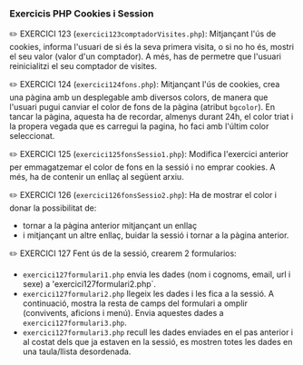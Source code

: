 ### Exercicis PHP Cookies i Session

✏️   EXERCICI 123	(`exercici123comptadorVisites.php`): Mitjançant l'ús de cookies, informa l'usuari de si és la seva primera visita, o si no ho és, mostri el seu valor (valor d'un comptador).
     A més, has de permetre que l'usuari reinicialitzi el seu comptador de visites.

✏️   EXERCICI 124	(`exercici124fons.php`): Mitjançant l'ús de cookies, crea una pàgina amb un desplegable amb diversos colors, de manera que l'usuari pugui canviar el color de fons de la pàgina (atribut `bgcolor`).
     En tancar la pàgina, aquesta ha de recordar, almenys durant 24h, el color triat i la propera vegada que es carregui la pagina, ho faci amb l'últim color seleccionat.

✏️   EXERCICI 125	(`exercici125fonsSessio1.php`): Modifica l'exercici anterior per emmagatzemar el color de fons en la sessió i no emprar cookies. A més, ha de contenir un enllaç al següent arxiu.

✏️   EXERCICI 126	(`exercici126fonsSessio2.php`): Ha de mostrar el color i donar la possibilitat de:

* tornar a la pàgina anterior mitjançant un enllaç
* i mitjançant un altre enllaç, buidar la sessió i tornar a la pàgina anterior.

✏️   EXERCICI 127	Fent ús de la sessió, crearem 2 formularios:

* `exercici127formulari1.php` envia les dades (nom i cognoms, email, url i sexe) a 'exercici127formulari2.php`.
* `exercici127formulari2.php` llegeix les dades i les fica a la sessió. A continuació, mostra la resta de camps del formulari a omplir (convivents, aficions i menú). Envia aquestes dades a `exercici127formulari3.php`.
* `exercici127formulari3.php` recull les dades enviades en el pas anterior i al costat dels que ja estaven en la sessió, es mostren totes les dades en una taula/llista desordenada.